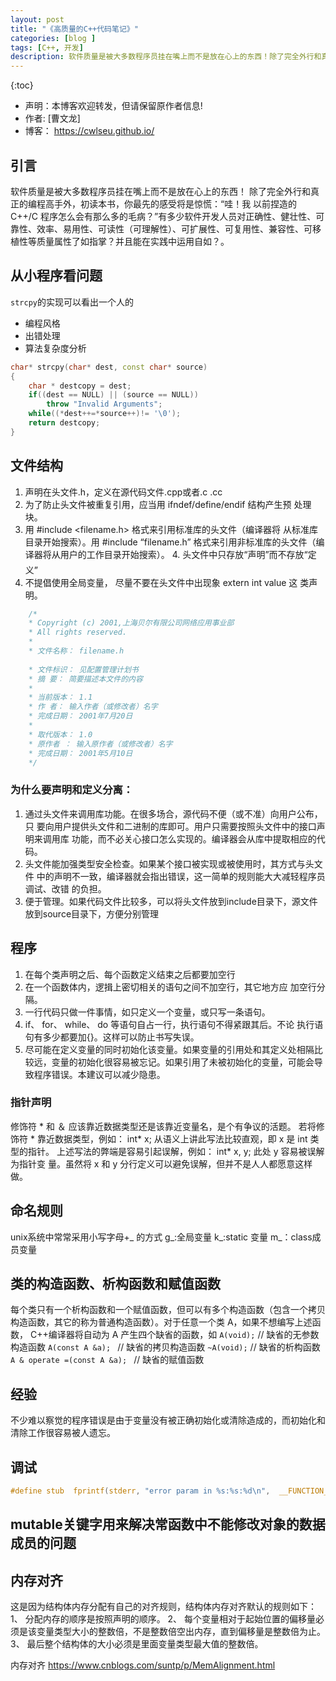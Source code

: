 ```yaml
---
layout: post
title: "《高质量的C++代码笔记》"
categories: [blog ]
tags: [C++, 开发]
description: 软件质量是被大多数程序员挂在嘴上而不是放在心上的东西！除了完全外行和真正的编程高手外，初读本书，你最先的感受将是惊慌：“哇！我以前捏造的 C++/C 程序怎么会有那么多的毛病？”有多少软件开发人员对正确性、健壮性、可靠性、效率、易用性、可读性（可理解性）、可扩展性、可复用性、兼容性、可移植性等质量属性了如指掌？并且能在实践中运用自如？。
--- 
```

{:toc}
- 声明：本博客欢迎转发，但请保留原作者信息!
- 作者: [曹文龙]
- 博客： <https://cwlseu.github.io/>


## 引言

软件质量是被大多数程序员挂在嘴上而不是放在心上的东西！
除了完全外行和真正的编程高手外，初读本书，你最先的感受将是惊慌：“哇！我
以前捏造的 C++/C 程序怎么会有那么多的毛病？”有多少软件开发人员对正确性、健壮性、可靠性、效率、易用性、可读性（可理解性）、可扩展性、可复用性、兼容性、可移植性等质量属性了如指掌？并且能在实践中运用自如？。

## 从小程序看问题

`strcpy`的实现可以看出一个人的
* 编程风格
* 出错处理
* 算法复杂度分析

```cpp
char* strcpy(char* dest, const char* source)
{
    char * destcopy = dest;
    if((dest == NULL) || (source == NULL))
        throw "Invalid Arguments";
    while((*dest++=*source++)!= '\0');
    return destcopy;
}
```

## 文件结构
1. 声明在头文件.h，定义在源代码文件.cpp或者.c .cc
2. 为了防止头文件被重复引用，应当用 ifndef/define/endif 结构产生预
处理块。
3. 用 #include <filename.h> 格式来引用标准库的头文件（编译器将
从标准库目录开始搜索）。用 #include “filename.h” 格式来引用非标准库的头文件（编译器将从用户的工作目录开始搜索）。
4. 头文件中只存放“声明”而不存放“定义”
5. 不提倡使用全局变量， 尽量不要在头文件中出现象 extern int value 这
类声明。

```cpp
    /*
    * Copyright (c) 2001,上海贝尔有限公司网络应用事业部
    * All rights reserved.
    *
    * 文件名称： filename.h
    
    * 文件标识： 见配置管理计划书
    * 摘 要： 简要描述本文件的内容
    *
    * 当前版本： 1.1
    * 作 者： 输入作者（或修改者）名字
    * 完成日期： 2001年7月20日
    *
    * 取代版本： 1.0
    * 原作者 ： 输入原作者（或修改者）名字
    * 完成日期： 2001年5月10日
    */
```

### 为什么要声明和定义分离：

1. 通过头文件来调用库功能。在很多场合，源代码不便（或不准）向用户公布，只
要向用户提供头文件和二进制的库即可。用户只需要按照头文件中的接口声明来调用库
功能，而不必关心接口怎么实现的。编译器会从库中提取相应的代码。
2. 头文件能加强类型安全检查。如果某个接口被实现或被使用时，其方式与头文件
中的声明不一致，编译器就会指出错误，这一简单的规则能大大减轻程序员调试、改错
的负担。
3. 便于管理。如果代码文件比较多，可以将头文件放到include目录下，源文件放到source目录下，方便分别管理

## 程序

1. 在每个类声明之后、每个函数定义结束之后都要加空行
2. 在一个函数体内，逻揖上密切相关的语句之间不加空行，其它地方应
加空行分隔。
3. 一行代码只做一件事情，如只定义一个变量，或只写一条语句。
4. if、 for、 while、 do 等语句自占一行，执行语句不得紧跟其后。不论
执行语句有多少都要加{}。这样可以防止书写失误。
5. 尽可能在定义变量的同时初始化该变量。如果变量的引用处和其定义处相隔比较远，变量的初始化很容易被忘记。如果引用了未被初始化的变量，可能会导致程序错误。本建议可以减少隐患。

### 指针声明

修饰符 * 和 ＆ 应该靠近数据类型还是该靠近变量名，是个有争议的活题。
若将修饰符 * 靠近数据类型，例如： int* x; 从语义上讲此写法比较直观，即 x
是 int 类型的指针。
上述写法的弊端是容易引起误解，例如： int* x, y; 此处 y 容易被误解为指针变
量。虽然将 x 和 y 分行定义可以避免误解，但并不是人人都愿意这样做。

## 命名规则

unix系统中常常采用小写字母+_ 的方式
g_:全局变量
k_:static 变量
m_：class成员变量


## 类的构造函数、析构函数和赋值函数

每个类只有一个析构函数和一个赋值函数，但可以有多个构造函数（包含一个拷贝
构造函数，其它的称为普通构造函数）。对于任意一个类 A，如果不想编写上述函数，
C++编译器将自动为 A 产生四个缺省的函数，如
`A(void);`              // 缺省的无参数构造函数
`A(const A &a); `       // 缺省的拷贝构造函数
`~A(void);`             // 缺省的析构函数
`A & operate =(const A &a); `   // 缺省的赋值函数


## 经验

不少难以察觉的程序错误是由于变量没有被正确初始化或清除造成的，而初始化和清除工作很容易被人遗忘。

## 调试
```c
#define stub  fprintf(stderr, "error param in %s:%s:%d\n",  __FUNCTION__, __FILE__, __LINE__);
```

## mutable关键字用来解决常函数中不能修改对象的数据成员的问题

## 内存对齐
这是因为结构体内存分配有自己的对齐规则，结构体内存对齐默认的规则如下：
1、 分配内存的顺序是按照声明的顺序。
2、 每个变量相对于起始位置的偏移量必须是该变量类型大小的整数倍，不是整数倍空出内存，直到偏移量是整数倍为止。
3、 最后整个结构体的大小必须是里面变量类型最大值的整数倍。

内存对齐 https://www.cnblogs.com/suntp/p/MemAlignment.html

